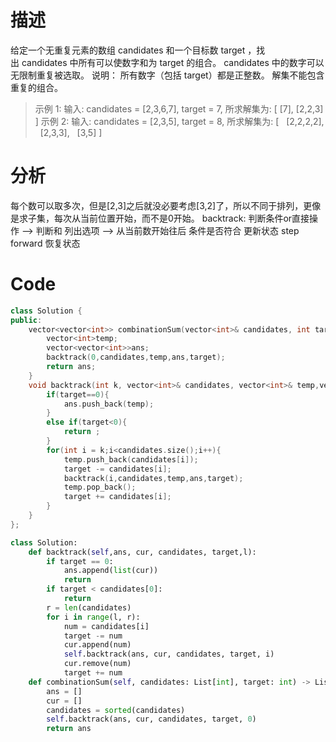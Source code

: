 
# 描述
给定一个无重复元素的数组 candidates 和一个目标数 target ，找出 candidates 中所有可以使数字和为 target 的组合。
candidates 中的数字可以无限制重复被选取。
说明：
所有数字（包括 target）都是正整数。
解集不能包含重复的组合。 
>示例 1:
输入: candidates = [2,3,6,7], target = 7,
所求解集为:
[
  [7],
  [2,2,3]
]
示例 2:
输入: candidates = [2,3,5], target = 8,
所求解集为:
[
  [2,2,2,2],
  [2,3,3],
  [3,5]
]

# 分析
每个数可以取多次，但是[2,3]之后就没必要考虑[3,2]了，所以不同于排列，更像是求子集，每次从当前位置开始，而不是0开始。
backtrack:
  判断条件or直接操作 --> 判断和
  列出选项 --> 从当前数开始往后
  条件是否符合
  更新状态
  step forward
  恢复状态
 # Code
```cpp
class Solution {
public:
    vector<vector<int>> combinationSum(vector<int>& candidates, int target) {
        vector<int>temp;
        vector<vector<int>>ans;
        backtrack(0,candidates,temp,ans,target);
        return ans;
    }
    void backtrack(int k, vector<int>& candidates, vector<int>& temp,vector<vector<int>>& ans,int target){
        if(target==0){
            ans.push_back(temp);
        }
        else if(target<0){
            return ;
        }
        for(int i = k;i<candidates.size();i++){
            temp.push_back(candidates[i]);
            target -= candidates[i];
            backtrack(i,candidates,temp,ans,target);
            temp.pop_back();
            target += candidates[i];
        }
    }
};
```
```python
class Solution:
    def backtrack(self,ans, cur, candidates, target,l):
        if target == 0:
            ans.append(list(cur))
            return
        if target < candidates[0]:
            return
        r = len(candidates)
        for i in range(l, r):
            num = candidates[i]
            target -= num
            cur.append(num)
            self.backtrack(ans, cur, candidates, target, i)
            cur.remove(num)
            target += num
    def combinationSum(self, candidates: List[int], target: int) -> List[List[int]]:
        ans = []
        cur = []
        candidates = sorted(candidates)
        self.backtrack(ans, cur, candidates, target, 0)
        return ans
  ```
        

